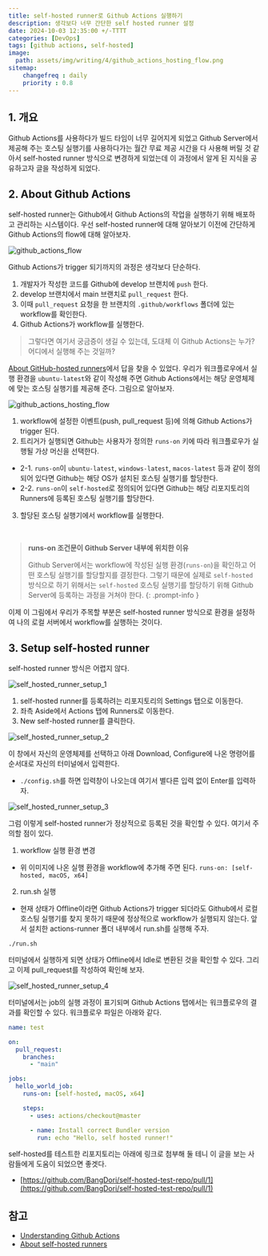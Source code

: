 ```yaml
---
title: self-hosted runner로 Github Actions 실행하기
description: 생각보다 너무 간단한 self hosted runner 설정
date: 2024-10-03 12:35:00 +/-TTTT
categories: [DevOps]
tags: [github actions, self-hosted]
image:
  path: assets/img/writing/4/github_actions_hosting_flow.png
sitemap: 
    changefreq : daily
    priority : 0.8
---
```


## 1. 개요

Github Actions를 사용하다가 빌드 타임이 너무 길어지게 되었고 Github Server에서 제공해 주는 호스팅 실행기를 사용하다가는 월간 무료 제공 시간을 다 사용해 버릴 것 같아서 self-hosted runner 방식으로 변경하게 되었는데 이 과정에서 알게 된 지식을 공유하고자 글을 작성하게 되었다.

## 2. About Github Actions

self-hosted runner는 Github에서 Github Actions의 작업을 실행하기 위해 배포하고 관리하는 시스템이다. 우선 self-hosted runner에 대해 알아보기 이전에 간단하게 Github Actions의 flow에 대해 알아보자.

![github_actions_flow](assets/img/writing/4/github_actions_flow.png)

Github Actions가 trigger 되기까지의 과정은 생각보다 단순하다.

1. 개발자가 작성한 코드를 Github에 develop 브랜치에 `push` 한다.
2. develop 브랜치에서 main 브랜치로 `pull_request` 한다.
3. 이때 `pull_request` 요청을 한 브랜치의 `.github/workflows` 폴더에 있는 workflow를 확인한다.
4. Github Actions가 workflow를 실행한다.

> 그렇다면 여기서 궁금증이 생길 수 있는데, 도대체 이 Github Actions는 누가? 어디에서 실행해 주는 것일까?

[About GitHub-hosted runners](https://docs.github.com/en/actions/using-github-hosted-runners/using-github-hosted-runners/about-github-hosted-runners)에서 답을 찾을 수 있었다. 우리가 워크플로우에서 실행 환경을 `ubuntu-latest`와 같이 작성해 주면 Github Actions에서는 해당 운영체제에 맞는 호스팅 실행기를 제공해 준다. 그림으로 알아보자.

![github_actions_hosting_flow](assets/img/writing/4/github_actions_hosting_flow.png)

1. workflow에 설정한 이벤트(push, pull_request 등)에 의해 Github Actions가 trigger 된다.
2. 트리거가 실행되면 Github는 사용자가 정의한 `runs-on` 키에 따라 워크플로우가 실행될 가상 머신을 선택한다.
  - 2-1. `runs-on`이 `ubuntu-latest`, `windows-latest`, `macos-latest` 등과 같이 정의되어 있다면 Github는 해당 OS가 설치된 호스팅 실행기를 할당한다.
  - 2-2. `runs-on`이 `self-hosted`로 정의되어 있다면 Github는 해당 리포지토리의 Runners에 등록된 호스팅 실행기를 할당한다.
3. 할당된 호스팅 실행기에서 workflow를 실행한다.

<br />

> **runs-on 조건문이 Github Server 내부에 위치한 이유**
> 
> Github Server에서는 workflow에 작성된 실행 환경(`runs-on`)을 확인하고 어떤 호스팅 실행기를 할당할지를 결정한다. 그렇기 때문에 실제로 `self-hosted` 방식으로 하기 위해서는 `self-hosted` 호스팅 실행기를 할당하기 위해 Github Server에 등록하는 과정을 거쳐야 한다.
{: .prompt-info }

이제 이 그림에서 우리가 주목할 부분은 self-hosted runner 방식으로 환경을 설정하여 나의 로컬 서버에서 workflow를 실행하는 것이다.

## 3. Setup self-hosted runner

self-hosted runner 방식은 어렵지 않다.

![self_hosted_runner_setup_1](assets/img/writing/4/self_hosted_runner_setup_1.png)

1. self-hosted runner를 등록하려는 리포지토리의 Settings 탭으로 이동한다.
2. 좌측 Aside에서 Actions 탭에 Runners로 이동한다.
3. New self-hosted runner를 클릭한다.

![self_hosted_runner_setup_2](assets/img/writing/4/self_hosted_runner_setup_2.png)

이 창에서 자신의 운영체제를 선택하고 아래 Download, Configure에 나온 명령어를 순서대로 자신의 터미널에서 입력한다.

- `./config.sh`를 하면 입력창이 나오는데 여기서 별다른 입력 없이 Enter를 입력하자.

![self_hosted_runner_setup_3](assets/img/writing/4/self_hosted_runner_setup_3.png)

그럼 이렇게 self-hosted runner가 정상적으로 등록된 것을 확인할 수 있다. 여기서 주의할 점이 있다.

1. workflow 실행 환경 변경 
  - 위 이미지에 나온 실행 환경을 workflow에 추가해 주면 된다. `runs-on: [self-hosted, macOS, x64]`
2. run.sh 실행
  - 현재 상태가 Offline이라면 Github Actions가 trigger 되더라도 Github에서 로컬 호스팅 실행기를 찾지 못하기 때문에 정상적으로 workflow가 실행되지 않는다. 앞서 설치한 actions-runner 폴더 내부에서 run.sh를 실행해 주자.

```shell
./run.sh
```

터미널에서 실행하게 되면 상태가 Offline에서 Idle로 변환된 것을 확인할 수 있다. 그리고 이제 pull_request를 작성하여 확인해 보자.

![self_hosted_runner_setup_4](assets/img/writing/4/self_hosted_runner_setup_4.png)

터미널에서는 job의 실행 과정이 표기되며 Github Actions 탭에서는 워크플로우의 결과를 확인할 수 있다. 워크플로우 파일은 아래와 같다.

```yml
name: test

on:
  pull_request:
    branches:
      - "main"

jobs:
  hello_world_job:
    runs-on: [self-hosted, macOS, x64]

    steps:
      - uses: actions/checkout@master

      - name: Install correct Bundler version
        run: echo "Hello, self hosted runner!"
```

self-hosted를 테스트한 리포지토리는 아래에 링크로 첨부해 둘 테니 이 글을 보는 사람들에게 도움이 되었으면 좋겟다.
- [https://github.com/BangDori/self-hosted-test-repo/pull/1](https://github.com/BangDori/self-hosted-test-repo/pull/1)

## 참고

- [Understanding Github Actions](https://docs.github.com/en/actions/about-github-actions/understanding-github-actions)
- [About self-hosted runners](https://docs.github.com/en/actions/hosting-your-own-runners/managing-self-hosted-runners/about-self-hosted-runners)